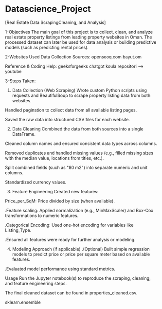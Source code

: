 # Datascience_Project


 [Real Estate Data ScrapingCleaning, and Analysis]

 
1-Objectives
The main goal of this project is to collect, clean, and analyze real estate property listings from leading property websites in Oman. The processed dataset can later be used for data analysis or building predictive models (such as predicting rental prices).

2-Websites Used
Data Collection Sources:
opensooq.com
bayut.om

Reference & Coding Help:
geeksforgeeks
chatgpt
koula repositori -->
youtube

3-Steps Taken:

1. Data Collection (Web Scraping)
Wrote custom Python scripts using requests and BeautifulSoup to scrape property listing data from both websites.

Handled pagination to collect data from all available listing pages.

Saved the raw data into structured CSV files for each website.

2. Data Cleaning
Combined the data from both sources into a single DataFrame.

Cleaned column names and ensured consistent data types across columns.

Removed duplicates and handled missing values (e.g., filled missing sizes with the median value, locations from titles, etc.).

Split combined fields (such as "80 m2") into separate numeric and unit columns.

Standardized currency values.

3. Feature Engineering
Created new features:

Price_per_SqM: Price divided by size (when available).

.Feature scaling: Applied normalization (e.g., MinMaxScaler) and Box-Cox transformations to numeric features.

.Categorical Encoding: Used one-hot encoding for variables like Listing_Type.

.Ensured all features were ready for further analysis or modeling.

4. Modeling Approach (if applicable)
.(Optional) Built simple regression models to predict price or price per square meter based on available features.

.Evaluated model performance using standard metrics.

Usage
Run the Jupyter notebook(s) to reproduce the scraping, cleaning, and feature engineering steps.

The final cleaned dataset can be found in properties_cleaned.csv.

sklearn.ensemble 
